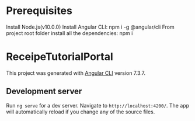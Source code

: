 # Prerequisites

Install Node.js(v10.0.0)
Install Angular CLI: npm i -g @angular/cli
From project root folder install all the dependencies: npm i

# ReceipeTutorialPortal

This project was generated with [Angular CLI](https://github.com/angular/angular-cli) version 7.3.7.

## Development server

Run `ng serve` for a dev server. Navigate to `http://localhost:4200/`. The app will automatically reload if you change any of the source files.

